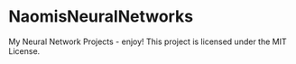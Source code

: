 # NaomisNeuralNetworks
My Neural Network Projects - enjoy!
This project is licensed under the MIT License.
